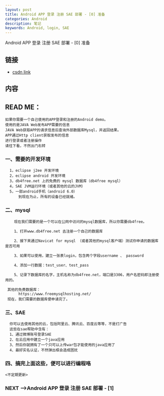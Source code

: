 ```yaml
---
layout: post
title: Android APP 登录 注册 SAE 部署 - [0] 准备
categories: Android
description: 笔记
keywords: Android, login, SAE
---
```


Android APP 登录 注册 SAE 部署 - [0] 准备

## 链接

* [csdn link](http://blog.csdn.net/mengwei2275/article/details/51537991)

##  内容

## READ ME：    
    如果你需要一个自己使用的APP登录和注册的Android demo。
    使用的是JAVA Web发布APP需要的信息
    JAVA Web获取APP的请求信息后查询外部数据库Mysql，并返回结果。
    APP通过Http client获取发布的信息
    进行登录或者注册操作
    请往下看，不然出门右转
    
### 一、需要的开发环境

      1，eclipse j2ee 开发环境
      2，eclipse android 开发环境
      3，db4free.net 上的免费的 mysql 数据库（db4free mysql）
      4，SAE JVM运行环境（或者其他的云的JVM）
      5，一部android手机（android 6.0）
          到现在为止，所有的设备已经就绪。
      
### 二、mysql

        现在我们需要的是一个可以在公网中访问的mysql数据库，所以你需要db4free。
        
        1、打开www.db4free.net 去注册一个自己的数据库
        
        2、接下来通过Navicat for mysql （或者其他的mysql客户端）测试你申请的数据库是否可用
        
        3、如果可以使用，建立一张表login，包含两个字段username 、 password
        
        4、添加一行数据：test_user、test_pass
        
        5、记录下数据库的名字，主机名称为db4free.net，端口是3306，用户名密码即注册使用的。
        
     其他的免费数据库：
          https://www.freemysqlhosting.net/
     现在，我们需要的数据库便申请完了。
  
### 三、SAE

      你可以去使用其他的云，包括阿里云、腾讯云、百度云等等，不是打广告
      这些在sae帮助中含有：
      1、通过微博账号登录SAE
      2、在云应用中建立一个java应用
      3、然后你就拥有了一个只可以上传war包才能使用的java应用了
      4、最好实名认证，不然弹出框会造成困扰

### 四、搞完上面这些，便可以进行编程咯

    <不定期更新>

### NEXT -->Android APP 登录 注册 SAE 部署 - [1]
